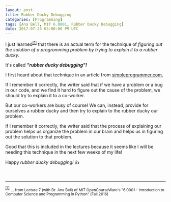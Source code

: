 ```yaml
---
layout: post
title: Rubber Ducky Debugging
categories: [Programming]
tags: [Ana Bell, MIT 6.0001, Rubber Ducky Debugging]
date: 2017-07-25 03:00:00 PM UTC
---
```


<!-- July 25, 2017 11:00:00 PM Philippine Time -->

I just learned<sup id="footnote-indicator-1">[[1]](#footnote-1)</sup> that there is an actual term for the technique of _figuring out the solution of a programming problem by trying to explain it to a rubber ducky._

It's called **_"rubber ducky debugging"!_**

<!--more-->

I first heard about that technique in an article from [simpleprogrammer.com.](https://simpleprogrammer.com/)

If I remember it correctly, the writer said that if we have a problem or a bug in our code, and we find it hard to figure out the cause of the problem, we should try to explain it to a co-worker. 

But our co-workers are busy of course! We can, instead, provide for ourselves a rubber ducky and then try to explain to the rubber ducky our problem.

If I remember it correctly, the writer said that the process of explaining our problem helps us organize the problem in our brain and helps us in figuring out the solution to that problem.

Good that this is included in the lectures because it seems like I will be needing this technique in the next few weeks of my life!

Happy _rubber ducky debugging!_ :+1:

<br />

---

<sup id="footnote-1">[[1]](#footnote-indicator-1)</sup> <small>... from Lecture 7 (with Dr. Ana Bell) of MIT OpenCourseWare's "6.0001 - Introduction to Computer Science and Programming in Python" (Fall 2016)</small>
